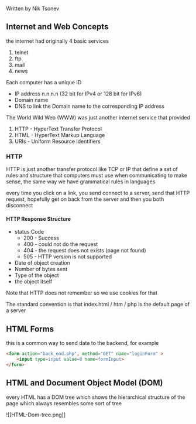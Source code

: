 Written by Nik Tsonev

## Internet and Web Concepts

the internet had originally 4 basic services
1. telnet
2. ftp
3. mail
4. news

Each computer has a unique ID
- IP address n.n.n.n (32 bit for IPv4 or 128 bit for IPv6)
- Domain name
- DNS to link the Domain name to the corresponding IP address

The World Wild Web (WWW) was just another internet service that provided
1. HTTP - HyperText Transfer Protocol
2. HTML - HyperText Markup Language
3. URIs - Uniform Resource Identifiers

### HTTP

HTTP is just another transfer protocol like TCP or IP that define a set of rules and structure that computers must use when communicating to make sense, the same way we have grammatical rules in languages 

every time you click on a link, you send connect to a server, send that HTTP request, hopefully get on back from the server and then you both disconnect

#### HTTP Response Structure
- status Code 
	- 200 - Success
	- 400 - could not do the request
	- 404 - the request does not exists (page not found)
	- 505 - HTTP version is not supported
- Date of object creation
- Number of bytes sent
- Type of the object
- the object itself

Note that HTTP does not remember so we use cookies for that 

The standard convention is that index.html / htm / php is the default page of a server

## HTML Forms

this is a common way to send data to the backend,  for example

```HTML
<form action="back_end.php", method="GET" name="loginForm" >
	<input type=input value=0 name=formInput>
</form>
```

## HTML and Document Object Model (DOM)

every HTML has a DOM tree which shows the hierarchical structure of the page which always resembles some sort of tree 

![[HTML-Dom-tree.png]]


